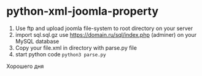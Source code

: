 # python-xml-joomla-property
1. Use ftp and upload joomla file-system to root directory on your server
2. import sql.sql.gz use https://domain.ru/sql/index.php (adminer) on your MySQL database
3. Copy your file.xml in directory with parse.py file
4. start python code ```python3 parse.py```

Хорошего дня
